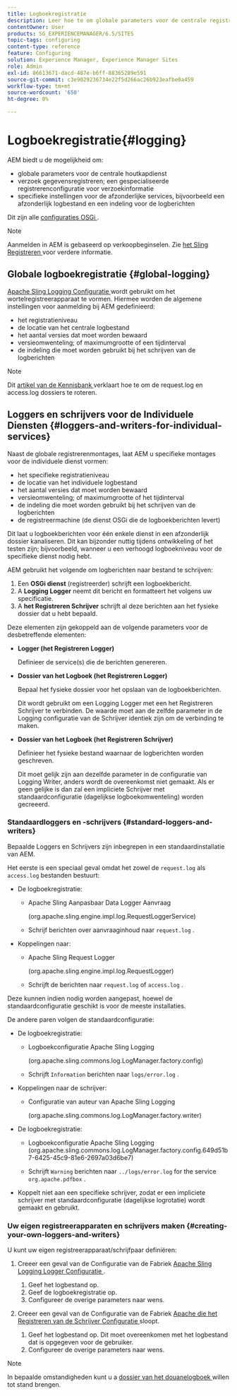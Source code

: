 ```yaml
---
title: Logboekregistratie
description: Leer hoe te om globale parameters voor de centrale registrerendienst, specifieke montages voor de individuele diensten te vormen of hoe te om gegevensregistreren te verzoeken.
contentOwner: User
products: SG_EXPERIENCEMANAGER/6.5/SITES
topic-tags: configuring
content-type: reference
feature: Configuring
solution: Experience Manager, Experience Manager Sites
role: Admin
exl-id: 86613671-dacd-487e-b6ff-88365289e591
source-git-commit: c3e9029236734e22f5d266ac26b923eafbe0a459
workflow-type: tm+mt
source-wordcount: '650'
ht-degree: 0%

---
```


# Logboekregistratie{#logging}

AEM biedt u de mogelijkheid om:

* globale parameters voor de centrale houtkapdienst
* verzoek gegevensregistreren; een gespecialiseerde registrerenconfiguratie voor verzoekinformatie
* specifieke instellingen voor de afzonderlijke services, bijvoorbeeld een afzonderlijk logbestand en een indeling voor de logberichten

Dit zijn alle [ configuraties OSGi ](/help/sites-deploying/configuring-osgi.md).

>[!NOTE]
>
>Aanmelden in AEM is gebaseerd op verkoopbeginselen. Zie [ het Sling Registreren ](https://sling.apache.org/site/logging.html) voor verdere informatie.

## Globale logboekregistratie {#global-logging}

[ Apache Sling Logging Configuratie ](/help/sites-deploying/osgi-configuration-settings.md) wordt gebruikt om het wortelregistreerapparaat te vormen. Hiermee worden de algemene instellingen voor aanmelding bij AEM gedefinieerd:

* het registratieniveau
* de locatie van het centrale logbestand
* het aantal versies dat moet worden bewaard
* versieomwenteling; of maximumgrootte of een tijdinterval
* de indeling die moet worden gebruikt bij het schrijven van de logberichten

>[!NOTE]
>
>Dit [ artikel van de Kennisbank ](https://helpx.adobe.com/experience-manager/kb/HowToRotateRequestAndAccessLog.html) verklaart hoe te om de request.log en access.log dossiers te roteren.

## Loggers en schrijvers voor de Individuele Diensten {#loggers-and-writers-for-individual-services}

Naast de globale registrerenmontages, laat AEM u specifieke montages voor de individuele dienst vormen:

* het specifieke registratieniveau
* de locatie van het individuele logbestand
* het aantal versies dat moet worden bewaard
* versieomwenteling; of maximumgrootte of het tijdinterval
* de indeling die moet worden gebruikt bij het schrijven van de logberichten
* de registreermachine (de dienst OSGi die de logboekberichten levert)

Dit laat u logboekberichten voor één enkele dienst in een afzonderlijk dossier kanaliseren. Dit kan bijzonder nuttig tijdens ontwikkeling of het testen zijn; bijvoorbeeld, wanneer u een verhoogd logboekniveau voor de specifieke dienst nodig hebt.

AEM gebruikt het volgende om logberichten naar bestand te schrijven:

1. Een **OSGi dienst** (registreerder) schrijft een logboekbericht.
1. A **Logging Logger** neemt dit bericht en formatteert het volgens uw specificatie.
1. A **het Registreren Schrijver** schrijft al deze berichten aan het fysieke dossier dat u hebt bepaald.

Deze elementen zijn gekoppeld aan de volgende parameters voor de desbetreffende elementen:

* **Logger (het Registreren Logger)**

  Definieer de service(s) die de berichten genereren.

* **Dossier van het Logboek (het Registreren Logger)**

  Bepaal het fysieke dossier voor het opslaan van de logboekberichten.

  Dit wordt gebruikt om een Logging Logger met een het Registreren Schrijver te verbinden. De waarde moet aan de zelfde parameter in de Logging configuratie van de Schrijver identiek zijn om de verbinding te maken.

* **Dossier van het Logboek (het Registreren Schrijver)**

  Definieer het fysieke bestand waarnaar de logberichten worden geschreven.

  Dit moet gelijk zijn aan dezelfde parameter in de configuratie van Logging Writer, anders wordt de overeenkomst niet gemaakt. Als er geen gelijke is dan zal een impliciete Schrijver met standaardconfiguratie (dagelijkse logboekomwenteling) worden gecreeerd.

### Standaardloggers en -schrijvers {#standard-loggers-and-writers}

Bepaalde Loggers en Schrijvers zijn inbegrepen in een standaardinstallatie van AEM.

Het eerste is een speciaal geval omdat het zowel de `request.log` als `access.log` bestanden bestuurt:

* De logboekregistratie:

   * Apache Sling Aanpasbaar Data Logger Aanvraag

     (org.apache.sling.engine.impl.log.RequestLoggerService)

   * Schrijf berichten over aanvraaginhoud naar `request.log` .

* Koppelingen naar:

   * Apache Sling Request Logger

     (org.apache.sling.engine.impl.log.RequestLogger)

   * Schrijft de berichten naar `request.log` of `access.log` .

Deze kunnen indien nodig worden aangepast, hoewel de standaardconfiguratie geschikt is voor de meeste installaties.

De andere paren volgen de standaardconfiguratie:

* De logboekregistratie:

   * Logboekconfiguratie Apache Sling Logging

     (org.apache.sling.commons.log.LogManager.factory.config)

   * Schrijft `Information` berichten naar `logs/error.log` .

* Koppelingen naar de schrijver:

   * Configuratie van auteur van Apache Sling Logging

     (org.apache.sling.commons.log.LogManager.factory.writer)

* De logboekregistratie:

   * Logboekconfiguratie Apache Sling Logging
(org.apache.sling.commons.log.LogManager.factory.config.649d51b7-6425-45c9-81e6-2697a03d6be7)

   * Schrijft `Warning` berichten naar `../logs/error.log` for the service `org.apache.pdfbox` .

* Koppelt niet aan een specifieke schrijver, zodat er een impliciete schrijver met standaardconfiguratie (dagelijkse logrotatie) wordt gemaakt en gebruikt.

### Uw eigen registreerapparaten en schrijvers maken {#creating-your-own-loggers-and-writers}

U kunt uw eigen registreerapparaat/schrijfpaar definiëren:

1. Creeer een geval van de Configuratie van de Fabriek [ Apache Sling Logging Logger Configuratie ](/help/sites-deploying/osgi-configuration-settings.md).

   1. Geef het logbestand op.
   1. Geef de logboekregistratie op.
   1. Configureer de overige parameters naar wens.

1. Creeer een geval van de Configuratie van de Fabriek [ Apache die het Registreren van de Schrijver Configuratie ](/help/sites-deploying/osgi-configuration-settings.md) sloopt.

   1. Geef het logbestand op. Dit moet overeenkomen met het logbestand dat is opgegeven voor de gebruiker.
   1. Configureer de overige parameters naar wens.

>[!NOTE]
>
>In bepaalde omstandigheden kunt u a [ dossier van het douanelogboek ](/help/sites-deploying/monitoring-and-maintaining.md#create-a-custom-log-file) willen tot stand brengen.
